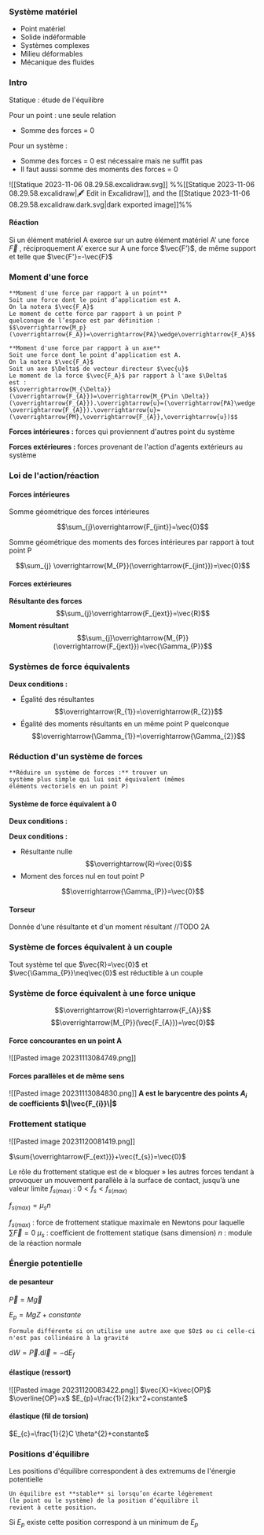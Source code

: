 ### Système matériel

* Point matériel
* Solide indéformable
* Systèmes complexes
* Milieu déformables
* Mécanique des fluides

### Intro
Statique : étude de l'équilibre

Pour un point : une seule relation
* Somme des forces = 0

Pour un système :
* Somme des forces = 0 est nécessaire mais ne suffit pas
* Il faut aussi somme des moments des forces = 0 

![[Statique 2023-11-06 08.29.58.excalidraw.svg]]
%%[[Statique 2023-11-06 08.29.58.excalidraw|🖋 Edit in Excalidraw]], and the [[Statique 2023-11-06 08.29.58.excalidraw.dark.svg|dark exported image]]%%

#### Réaction
Si un élément matériel A exerce sur un autre élément matériel A’ une force $\vec{F}$ , réciproquement A’ exerce sur A une force $\vec{F’}$, de même support et telle que $\vec{F'}=-\vec{F}$

### Moment d'une force

```ad-important
**Moment d'une force par rapport à un point**
Soit une force dont le point d’application est A.
On la notera $\vec{F_A}$
Le moment de cette force par rapport à un point P
quelconque de l’espace est par définition :
$$\overrightarrow{M_p}(\overrightarrow{F_A})=\overrightarrow{PA}\wedge\overrightarrow{F_A}$$
```

```ad-important
**Moment d'une force par rapport à un axe**
Soit une force dont le point d’application est A.
On la notera $\vec{F_A}$
Soit un axe $\Delta$ de vecteur directeur $\vec{u}$
Le moment de la force $\vec{F_A}$ par rapport à l'axe $\Delta$
est :
$$\overrightarrow{M_{\Delta}}(\overrightarrow{F_{A}})=\overrightarrow{M_{P\in \Delta}}(\overrightarrow{F_{A}}).\overrightarrow{u}=(\overrightarrow{PA}\wedge \overrightarrow{F_{A}}).\overrightarrow{u}=(\overrightarrow{PM},\overrightarrow{F_{A}},\overrightarrow{u})$$
```

**Forces intérieures :** forces qui proviennent d'autres point du système

**Forces extérieures :** forces provenant de l'action d'agents extérieurs au système

### Loi de l'action/réaction
#### Forces intérieures
Somme géométrique des forces intérieures

$$\sum_{j}\overrightarrow{F_{jint}}=\vec{0}$$

Somme géométrique des moments des forces intérieures par rapport à tout point P

$$\sum_{j} \overrightarrow{M_{P}}(\overrightarrow{F_{jint}})=\vec{0}$$
#### Forces extérieures

**Résultante des forces**
$$\sum_{j}\overrightarrow{F_{jext}}=\vec{R}$$
**Moment résultant**
$$\sum_{j}\overrightarrow{M_{P}}(\overrightarrow{F_{jext}})=\vec{\Gamma_{P}}$$

### Systèmes de force équivalents

**Deux conditions :**
* Égalité des résultantes
$$\overrightarrow{R_{1}}=\overrightarrow{R_{2}}$$
* Égalité des moments résultants en un même point P quelconque
$$\overrightarrow{\Gamma_{1}}=\overrightarrow{\Gamma_{2}}$$
### Réduction d'un système de forces

```ad-note
**Réduire un système de forces :** trouver un
système plus simple qui lui soit équivalent (mêmes
éléments vectoriels en un point P)
```

#### Système de force équivalent à 0

**Deux conditions :**

**Deux conditions :**
* Résultante nulle
$$\overrightarrow{R}=\vec{0}$$
* Moment des forces nul en tout point P

$$\overrightarrow{\Gamma_{P}}=\vec{0}$$

#### Torseur

Donnée d'une résultante et d'un moment résultant
//TODO 2A


### Système de forces équivalent à un couple

Tout système tel que $\vec{R}=\vec{0}$ et $\vec{\Gamma_{P}}\neq\vec{0}$
est réductible à un couple
### Système de force équivalent à une force unique

$$\overrightarrow{R}=\overrightarrow{F_{A}}$$
$$\overrightarrow{M_{P}}(\vec{F_{A}})=\vec{0}$$

#### Force concourantes en un point A

![[Pasted image 20231113084749.png]]

#### Forces parallèles et de même sens

![[Pasted image 20231113084830.png]]
**A est le barycentre des points $A_{i}$ de coefficients $\|\vec{F_{i}}\|$**

### Frottement statique

![[Pasted image 20231120081419.png]]

$\sum{\overrightarrow{F_{ext}}}+\vec{f_{s}}=\vec{0}$

Le rôle du frottement statique est de « bloquer » les autres forces
tendant à provoquer un mouvement parallèle à la surface de
contact, jusqu’à une valeur limite $f_{s(max)}$ :  $0 < f_{s} < f_{s(max)}$

$f_{s(max)} = \mu_{s} n$

$f_{s(max)}$ : force de frottement statique maximale en Newtons pour laquelle $\sum \vec{F} = 0$
$\mu_{s}$ : coefficient de frottement statique (sans dimension)
$n$ : module de la réaction normale

### Énergie potentielle

#### de pesanteur
$\vec{P}=M\vec{g}$

$E_{p}=MgZ+constante$

```ad-caution
Formule différente si on utilise une autre axe que $Oz$ ou ci celle-ci n'est pas collinéaire à la gravité
```

$\mathrm{d}W=\vec{P}.\mathrm{d}\vec{l}=-\mathrm{d}E_{f}$

#### élastique (ressort)

![[Pasted image 20231120083422.png]]
$\vec{X}=k\vec{OP}$
$\overline{OP}=x$
$E_{p}=\frac{1}{2}kx^2+constante$

#### élastique (fil de torsion)

$E_{c}=\frac{1}{2}C \theta^{2}+constante$

### Positions d'équilibre

Les positions d'équilibre correspondent à des extremums de l'énergie potentielle

```ad-info
Un équilibre est **stable** si lorsqu’on écarte légèrement
(le point ou le système) de la position d’équilibre il
revient à cette position.
```

Si $E_p$ existe cette position correspond à un minimum de $E_p$

